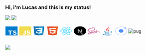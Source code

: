 ### Hi, i'm Lucas and this is my status!

<div>
  <a href='https://github.com/Lucasfield3'></a>
  <img height='180em' src='https://github-readme-stats.vercel.app/api?username=Lucasfield3&show_icons=true&theme=tokyonight&include_all_commits=true&count_private=true' />
  <img height='180em' src='https://github-readme-stats.vercel.app/api/top-langs/?username=Lucasfield3&layout=compact&langs_count=16&theme=tokyonight' />
</div>

<div style='display: inline-block'><br>
  <img align='center' alt='typescript' height='30' width='40' src='https://raw.githubusercontent.com/devicons/devicon/master/icons/typescript/typescript-plain.svg' />
  <img align='center' alt='javascript' height='30' width='40' src='https://raw.githubusercontent.com/devicons/devicon/master/icons/javascript/javascript-plain.svg' />
  <img align='center' alt='css3' height='30' width='40' src='https://raw.githubusercontent.com/devicons/devicon/master/icons/css3/css3-original.svg' />
  <img align='center' alt='html5' height='30' width='40' src='https://raw.githubusercontent.com/devicons/devicon/master/icons/html5/html5-original.svg' />
  <img align='center' alt='react' height='30' width='40' src='https://raw.githubusercontent.com/devicons/devicon/master/icons/react/react-original.svg' />
  <img align='center' alt='nextjs' height='30' width='40' src='https://raw.githubusercontent.com/devicons/devicon/master/icons/nextjs/nextjs-original.svg' />
  <img align='center' alt='sass' height='30' width='40' src='https://raw.githubusercontent.com/devicons/devicon/master/icons/sass/sass-original.svg' />
  <img align='center' alt='java' height='30' width='40' src='https://raw.githubusercontent.com/devicons/devicon/master/icons/java/java-original.svg' />
  <img align='center' alt='ionic' height='30' width='40' src='https://raw.githubusercontent.com/devicons/devicon/master/icons/ionic/ionic-original.svg' />
  <img align='center' alt='pug' height='30' width='40' src='https://symbols.getvecta.com/stencil_92/58_pug-icon.f03a1e640b.svg' />
</div>

 ##

<div>
  <a href='https://www.linkedin.com/in/lucas-rocha-976b95150/' target='_blank'><img src='https://img.shields.io/badge/LinkedIn-0077B5?style=for-the-badge&logo=linkedin&logoColor=white' target='_blank' /></a>
</div>


